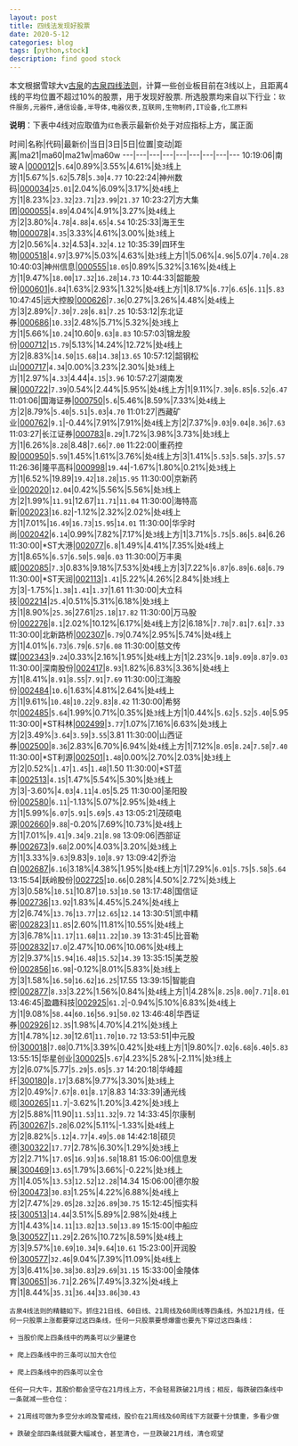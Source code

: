 ```yaml
---
layout: post
title: 四线法发现好股票
date: 2020-5-12
categories: blog
tags: [python,stock]
description: find good stock
---
```



本文根据雪球大v[古泉](https://xueqiu.com/u/7148646888)的[古泉四线法则](https://xueqiu.com/7148646888/130498192)，计算一些创业板目前在3线以上，且距离4线的平均位置不超过10%的股票，用于发现好股票.
所选股票均来自以下行业：`软件服务,元器件,通信设备,半导体,电器仪表,互联网,生物制药,IT设备,化工原料`

**说明**：下表中4线对应取值为`红色`表示最新价处于对应指标上方，属正面


时间|名称|代码|最新价|当日|3日|5日|位置|变动|距离|ma21|ma60|ma21w|ma60w
---|---|---|---|---|---|---|---|---
10:19:06|南 玻Ａ|[000012](https://xueqiu.com/S/SZ000012)|`5.64`|0.89%|3.55%|4.61%|处`3`线上方|1|5.67%|`5.62`|5.78|`5.30`|`4.77`
10:22:24|神州数码|[000034](https://xueqiu.com/S/SZ000034)|`25.01`|2.04%|6.09%|3.17%|处`4`线上方|1|8.23%|`23.32`|`23.71`|`23.99`|`21.37`
10:23:27|方大集团|[000055](https://xueqiu.com/S/SZ000055)|`4.89`|4.04%|4.91%|3.27%|处`4`线上方|2|3.80%|`4.78`|`4.88`|`4.65`|`4.54`
10:25:33|海王生物|[000078](https://xueqiu.com/S/SZ000078)|`4.35`|3.33%|4.61%|3.00%|处`3`线上方|2|0.56%|`4.32`|4.53|`4.32`|`4.12`
10:35:39|四环生物|[000518](https://xueqiu.com/S/SZ000518)|`4.97`|3.97%|5.03%|4.63%|处`3`线上方|1|5.06%|`4.96`|5.07|`4.70`|`4.28`
10:40:03|神州信息|[000555](https://xueqiu.com/S/SZ000555)|`18.05`|0.89%|5.32%|3.16%|处`4`线上方|1|9.47%|`18.00`|`17.32`|`16.28`|`14.73`
10:44:33|韶能股份|[000601](https://xueqiu.com/S/SZ000601)|`6.84`|1.63%|2.93%|1.32%|处`4`线上方|1|8.17%|`6.77`|`6.65`|`6.11`|`5.83`
10:47:45|远大控股|[000626](https://xueqiu.com/S/SZ000626)|`7.36`|0.27%|3.26%|4.48%|处`4`线上方|3|2.89%|`7.30`|`7.28`|`6.81`|`7.25`
10:53:12|东北证券|[000686](https://xueqiu.com/S/SZ000686)|`10.33`|2.48%|5.71%|5.32%|处`3`线上方|1|5.66%|`10.24`|10.60|`9.63`|`8.83`
10:57:03|锦龙股份|[000712](https://xueqiu.com/S/SZ000712)|`15.79`|5.13%|14.24%|12.72%|处`4`线上方|2|8.83%|`14.50`|`15.68`|`14.38`|`13.65`
10:57:12|韶钢松山|[000717](https://xueqiu.com/S/SZ000717)|`4.34`|0.00%|3.23%|2.30%|处`3`线上方|1|2.97%|`4.33`|4.44|`4.15`|`3.96`
10:57:27|湖南发展|[000722](https://xueqiu.com/S/SZ000722)|`7.39`|0.54%|2.44%|5.95%|处`4`线上方|1|9.11%|`7.30`|`6.85`|`6.52`|`6.47`
11:01:06|国海证券|[000750](https://xueqiu.com/S/SZ000750)|`5.6`|5.46%|8.59%|7.33%|处`4`线上方|2|8.79%|`5.40`|`5.51`|`5.03`|`4.70`
11:01:27|西藏矿业|[000762](https://xueqiu.com/S/SZ000762)|`9.1`|-0.44%|7.91%|7.91%|处`4`线上方|2|7.37%|`9.03`|`9.04`|`8.36`|`7.63`
11:03:27|长江证券|[000783](https://xueqiu.com/S/SZ000783)|`8.29`|1.72%|3.98%|3.73%|处`3`线上方|1|6.26%|`8.28`|8.48|`7.66`|`7.00`
11:22:00|重药控股|[000950](https://xueqiu.com/S/SZ000950)|`5.59`|1.45%|1.61%|3.76%|处`4`线上方|3|1.41%|`5.53`|`5.58`|`5.37`|`5.57`
11:26:36|隆平高科|[000998](https://xueqiu.com/S/SZ000998)|`19.44`|-1.67%|1.80%|0.21%|处`3`线上方|1|6.52%|19.89|`19.42`|`18.28`|`15.95`
11:30:00|京新药业|[002020](https://xueqiu.com/S/SZ002020)|`12.04`|0.42%|5.56%|5.56%|处`3`线上方|2|1.99%|`11.91`|12.67|`11.71`|`11.04`
11:30:00|海特高新|[002023](https://xueqiu.com/S/SZ002023)|`16.82`|-1.12%|2.32%|2.02%|处`4`线上方|1|7.01%|`16.49`|`16.73`|`15.95`|`14.01`
11:30:00|华孚时尚|[002042](https://xueqiu.com/S/SZ002042)|`6.14`|0.99%|7.82%|7.17%|处`3`线上方|1|3.71%|`5.75`|`5.86`|`5.84`|6.26
11:30:00|*ST大港|[002077](https://xueqiu.com/S/SZ002077)|`6.8`|1.49%|4.41%|7.35%|处`4`线上方|1|8.65%|`6.57`|`6.50`|`5.98`|`6.03`
11:30:00|万丰奥威|[002085](https://xueqiu.com/S/SZ002085)|`7.3`|0.83%|9.18%|7.53%|处`4`线上方|3|7.22%|`6.87`|`6.89`|`6.68`|`6.79`
11:30:00|*ST天润|[002113](https://xueqiu.com/S/SZ002113)|`1.41`|5.22%|4.26%|2.84%|处`3`线上方|3|-1.75%|`1.38`|`1.41`|`1.37`|1.61
11:30:00|大立科技|[002214](https://xueqiu.com/S/SZ002214)|`25.4`|0.51%|5.31%|6.18%|处`3`线上方|1|8.90%|`25.36`|27.61|`25.18`|`17.82`
11:30:00|万马股份|[002276](https://xueqiu.com/S/SZ002276)|`8.1`|2.02%|10.12%|6.17%|处`4`线上方|2|6.18%|`7.78`|`7.81`|`7.61`|`7.33`
11:30:00|北新路桥|[002307](https://xueqiu.com/S/SZ002307)|`6.79`|0.74%|2.95%|5.74%|处`4`线上方|1|4.01%|`6.73`|`6.79`|`6.57`|`6.08`
11:30:00|慈文传媒|[002343](https://xueqiu.com/S/SZ002343)|`9.24`|0.33%|2.16%|1.95%|处`4`线上方|1|2.23%|`9.18`|`9.09`|`8.87`|`9.03`
11:30:00|深南股份|[002417](https://xueqiu.com/S/SZ002417)|`8.93`|1.82%|6.83%|3.36%|处`4`线上方|1|8.41%|`8.91`|`8.55`|`7.91`|`7.69`
11:30:00|江海股份|[002484](https://xueqiu.com/S/SZ002484)|`10.6`|1.63%|4.81%|2.64%|处`4`线上方|1|9.61%|`10.48`|`10.22`|`9.83`|`8.42`
11:30:00|希努尔|[002485](https://xueqiu.com/S/SZ002485)|`5.64`|1.99%|0.71%|0.35%|处`3`线上方|1|0.44%|`5.62`|`5.52`|`5.40`|5.95
11:30:00|*ST科林|[002499](https://xueqiu.com/S/SZ002499)|`3.77`|1.07%|7.16%|6.63%|处`3`线上方|2|3.49%|`3.64`|`3.59`|`3.55`|3.81
11:30:00|山西证券|[002500](https://xueqiu.com/S/SZ002500)|`8.36`|2.83%|6.70%|6.94%|处`4`线上方|1|7.12%|`8.05`|`8.24`|`7.58`|`7.40`
11:30:00|*ST利源|[002501](https://xueqiu.com/S/SZ002501)|`1.48`|0.00%|2.70%|2.03%|处`3`线上方|2|0.52%|`1.47`|`1.45`|`1.48`|1.50
11:30:00|*ST蓝丰|[002513](https://xueqiu.com/S/SZ002513)|`4.15`|1.47%|5.54%|5.30%|处`3`线上方|3|-3.60%|`4.03`|`4.11`|`4.05`|5.25
11:30:00|圣阳股份|[002580](https://xueqiu.com/S/SZ002580)|`6.11`|-1.13%|5.07%|2.95%|处`4`线上方|1|5.99%|`6.07`|`5.91`|`5.69`|`5.43`
13:05:21|茂硕电源|[002660](https://xueqiu.com/S/SZ002660)|`9.88`|-0.20%|7.69%|10.73%|处`4`线上方|1|7.01%|`9.41`|`9.34`|`9.21`|`8.98`
13:09:06|西部证券|[002673](https://xueqiu.com/S/SZ002673)|`9.68`|2.00%|4.03%|3.20%|处`3`线上方|1|3.33%|`9.63`|9.83|`9.10`|`8.97`
13:09:42|乔治白|[002687](https://xueqiu.com/S/SZ002687)|`6.16`|3.18%|4.38%|1.95%|处`4`线上方|1|7.29%|`6.01`|`5.75`|`5.58`|`5.64`
13:15:54|跃岭股份|[002725](https://xueqiu.com/S/SZ002725)|`10.66`|0.28%|4.50%|2.72%|处`3`线上方|3|0.58%|`10.51`|10.87|`10.53`|`10.50`
13:17:48|国信证券|[002736](https://xueqiu.com/S/SZ002736)|`13.92`|1.83%|4.45%|5.24%|处`4`线上方|2|6.74%|`13.76`|`13.77`|`12.65`|`12.14`
13:30:51|凯中精密|[002823](https://xueqiu.com/S/SZ002823)|`11.85`|2.60%|11.81%|10.55%|处`4`线上方|3|6.78%|`11.17`|`11.68`|`11.22`|`10.39`
13:31:45|比音勒芬|[002832](https://xueqiu.com/S/SZ002832)|`17.0`|2.47%|10.06%|10.06%|处`4`线上方|2|9.37%|`15.94`|`16.48`|`15.52`|`14.39`
13:35:15|美芝股份|[002856](https://xueqiu.com/S/SZ002856)|`16.98`|-0.12%|8.01%|5.83%|处`3`线上方|3|1.58%|`16.50`|`16.62`|`16.25`|17.55
13:39:15|智能自控|[002877](https://xueqiu.com/S/SZ002877)|`8.33`|3.22%|1.56%|0.84%|处`4`线上方|1|4.28%|`8.25`|`8.00`|`7.71`|`8.01`
13:46:45|盈趣科技|[002925](https://xueqiu.com/S/SZ002925)|`61.2`|-0.94%|5.10%|6.83%|处`4`线上方|1|9.08%|`58.44`|`60.16`|`56.91`|`50.02`
13:46:48|华西证券|[002926](https://xueqiu.com/S/SZ002926)|`12.35`|1.98%|4.70%|4.21%|处`3`线上方|1|4.78%|`12.30`|12.61|`11.70`|`10.72`
13:53:51|中元股份|[300018](https://xueqiu.com/S/SZ300018)|`7.08`|0.71%|3.39%|0.42%|处`4`线上方|1|9.80%|`7.02`|`6.68`|`6.40`|`5.83`
13:55:15|华星创业|[300025](https://xueqiu.com/S/SZ300025)|`5.67`|4.23%|5.28%|-2.11%|处`3`线上方|2|6.07%|5.77|`5.29`|`5.05`|`5.37`
14:20:18|华峰超纤|[300180](https://xueqiu.com/S/SZ300180)|`8.17`|3.68%|9.77%|3.30%|处`3`线上方|2|0.49%|`7.67`|`8.01`|`8.17`|8.83
14:33:39|通光线缆|[300265](https://xueqiu.com/S/SZ300265)|`11.7`|-3.62%|1.20%|3.42%|处`3`线上方|2|5.88%|11.90|`11.53`|`11.32`|`9.72`
14:33:45|尔康制药|[300267](https://xueqiu.com/S/SZ300267)|`5.28`|6.02%|5.11%|-1.33%|处`4`线上方|2|8.82%|`5.12`|`4.77`|`4.49`|`5.08`
14:42:18|硕贝德|[300322](https://xueqiu.com/S/SZ300322)|`17.77`|2.78%|6.30%|1.29%|处`3`线上方|2|2.71%|`17.05`|`16.93`|`16.58`|18.81
15:06:00|信息发展|[300469](https://xueqiu.com/S/SZ300469)|`13.65`|1.79%|3.66%|-0.22%|处`3`线上方|1|4.05%|`13.53`|`12.52`|`12.28`|14.34
15:06:00|德尔股份|[300473](https://xueqiu.com/S/SZ300473)|`30.83`|1.25%|4.22%|6.88%|处`4`线上方|2|7.47%|`29.05`|`28.32`|`26.89`|`30.75`
15:12:45|恒实科技|[300513](https://xueqiu.com/S/SZ300513)|`14.44`|3.51%|5.89%|2.98%|处`4`线上方|1|4.43%|`14.11`|`13.82`|`13.50`|`13.89`
15:15:00|中船应急|[300527](https://xueqiu.com/S/SZ300527)|`11.29`|2.26%|10.72%|8.59%|处`4`线上方|3|9.57%|`10.69`|`10.34`|`9.64`|`10.61`
15:23:00|开润股份|[300577](https://xueqiu.com/S/SZ300577)|`32.46`|9.04%|7.39%|11.09%|处`4`线上方|3|6.41%|`30.38`|`30.83`|`29.69`|`31.15`
15:33:00|金陵体育|[300651](https://xueqiu.com/S/SZ300651)|`36.71`|2.26%|7.49%|3.32%|处`4`线上方|1|8.44%|`35.31`|`36.44`|`33.86`|`30.43`

```
古泉4线法则的精髓如下。抓住21日线、60日线、21周线及60周线等四条线，外加21月线，任何一只股票上涨都要穿过这四条线，任何一只股票要想爆雷也要先下穿过这四条线：

+ 当股价爬上四条线中的两条可以少量建仓

+ 爬上四条线中的三条可以加大仓位

+ 爬上四条线中的四条可以全仓

任何一只大牛，其股价都会坚守在21月线上方，不会轻易跌破21月线；相反，每跌破四条线中一条就减一些仓位：

+ 21周线可做为多空分水岭及警戒线，股价在21周线及60周线下方就要十分慎重，多看少做

+ 跌破全部四条线就要大幅减仓，甚至清仓，一旦跌破21月线，清仓观望
```